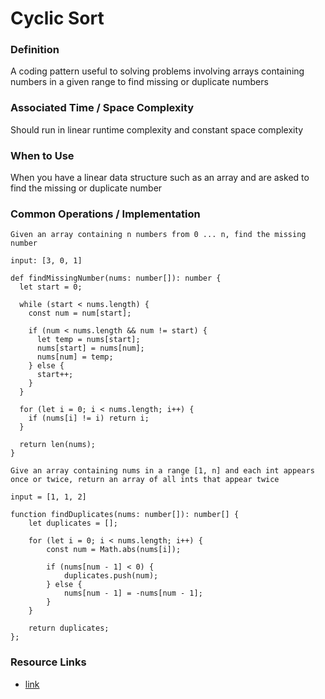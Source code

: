 # Cyclic Sort

### Definition

A coding pattern useful to solving problems involving arrays containing numbers in a given range to find missing or duplicate numbers

### Associated Time / Space Complexity
Should run in linear runtime complexity and constant space complexity

### When to Use
When you have a linear data structure such as an array and are asked to find the missing or duplicate number

### Common Operations / Implementation

```
Given an array containing n numbers from 0 ... n, find the missing number

input: [3, 0, 1]

def findMissingNumber(nums: number[]): number {
  let start = 0;

  while (start < nums.length) {
    const num = num[start];

    if (num < nums.length && num != start) {
      let temp = nums[start];
      nums[start] = nums[num];
      nums[num] = temp;
    } else {
      start++;
    }
  }

  for (let i = 0; i < nums.length; i++) {
    if (nums[i] != i) return i;
  }

  return len(nums);
}

Give an array containing nums in a range [1, n] and each int appears once or twice, return an array of all ints that appear twice

input = [1, 1, 2]

function findDuplicates(nums: number[]): number[] {
    let duplicates = [];
    
    for (let i = 0; i < nums.length; i++) {
        const num = Math.abs(nums[i]);

        if (nums[num - 1] < 0) {
            duplicates.push(num);
        } else {
            nums[num - 1] = -nums[num - 1];
        }
    }
    
    return duplicates;
};

```

### Resource Links
* [link](https://linkexamples.com)

